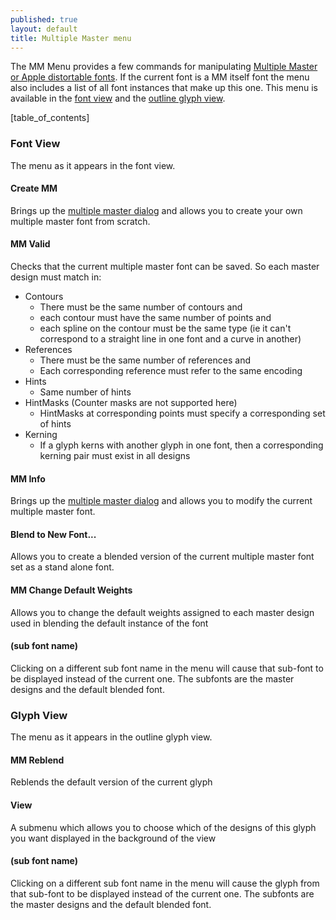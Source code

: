 ```yaml
---
published: true
layout: default
title: Multiple Master menu
---
```


The MM Menu provides a few commands for manipulating [Multiple Master or
Apple distortable fonts](../multiplemaster/#MM). If the current font is
a MM itself font the menu also includes a list of all font instances
that make up this one. This menu is available in the [font
view](#fontview) and the [outline glyph view](#outline-char).


[table_of_contents]


### Font View

The menu as it appears in the font view.


#### Create MM

Brings up the [multiple master dialog](../multiplemaster/) and allows
you to create your own multiple master font from scratch.


#### MM Valid

Checks that the current multiple master font can be saved. So each
master design must match in:

-   Contours
    -   There must be the same number of contours and
    -   each contour must have the same number of points and
    -   each spline on the contour must be the same type (ie it can't
        correspond to a straight line in one font and a curve in
        another)
-   References
    -   There must be the same number of references and
    -   Each corresponding reference must refer to the same encoding
-   Hints
    -   Same number of hints
-   HintMasks (Counter masks are not supported here)
    -   HintMasks at corresponding points must specify a corresponding
        set of hints
-   Kerning
    -   If a glyph kerns with another glyph in one font, then a
        corresponding kerning pair must exist in all designs


#### MM Info

Brings up the [multiple master dialog](../multiplemaster/) and allows
you to modify the current multiple master font.


#### Blend to New Font...

Allows you to create a blended version of the current multiple master
font set as a stand alone font.


#### MM Change Default Weights

Allows you to change the default weights assigned to each master design
used in blending the default instance of the font


#### (sub font name)

Clicking on a different sub font name in the menu will cause that
sub-font to be displayed instead of the current one. The subfonts are
the master designs and the default blended font.


### Glyph View

The menu as it appears in the <a name="outline-char">outline glyph</a> view.


#### MM Reblend

Reblends the default version of the current glyph


#### View

A submenu which allows you to choose which of the designs of this glyph
you want displayed in the background of the view


#### (sub font name)

Clicking on a different sub font name in the menu will cause the glyph
from that sub-font to be displayed instead of the current one. The
subfonts are the master designs and the default blended font.

